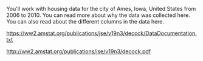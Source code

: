 You'll work with housing data for the city of Ames, Iowa, United States from 2006 to 2010. You can read more about why the data was collected here. You can also read about the different columns in the data here.

https://ww2.amstat.org/publications/jse/v19n3/decock/DataDocumentation.txt

http://ww2.amstat.org/publications/jse/v19n3/decock.pdf
